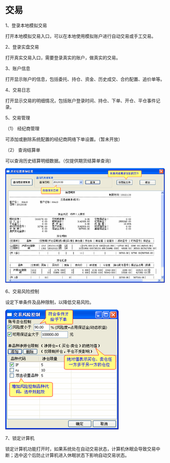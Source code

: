 # 交易
1、登录本地模拟交易



打开本地模拟交易入口，可以在本地使用模拟账户进行自动交易或手工交易。



2、登录实盘交易



打开真实交易入口，需要登录真实的账户，做真实的交易。



3、账户信息



打开显示账户的信息，包括委托、持仓、资金、历史成交、合约配置、追价单等。



4、交易日志



打开显示交易的明细情况，包括账户登录时间、持仓、下单、开仓、平仓事件记录。



5、交易管理



（1） 经纪商管理



可添加或删除系统配置的经纪商网络下单设置。（暂未开放）



（2） 查询结算单



可以查询历史结算明细数据。（仅提供期货结算单查询）

![](/assets/173201.png)


6、交易风险控制



设定下单条件及品种限制，以降低交易风险。



![](/assets/173202.png)



7、锁定计算机



锁定计算机功能打开时，如果系统处在自动交易状态，计算机休眠会导致交易中断；选中这个后防止计算机进入休眠状态下影响自动交易状态。
